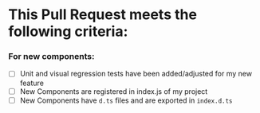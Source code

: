 # This Pull Request meets the following criteria:

### For new components:

- [ ] Unit and visual regression tests have been added/adjusted for my new feature
- [ ] New Components are registered in index.js of my project
- [ ] New Components have `d.ts` files and are exported in `index.d.ts`
